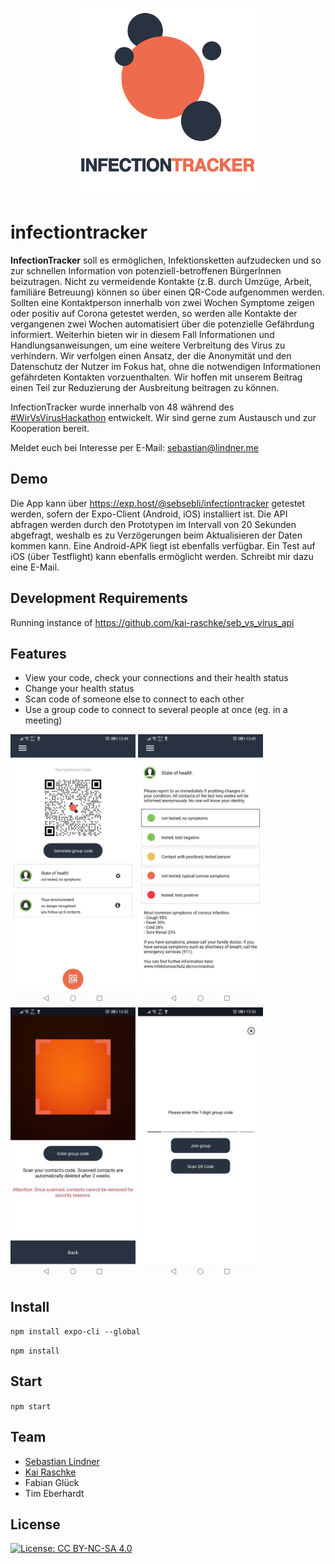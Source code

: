 <p align="center">
  <img width="300" height="300" src="https://github.com/sebsebli/infectiontracker/blob/master/logo_mit_text.png">
</p>

# infectiontracker
**InfectionTracker** soll es ermöglichen, Infektionsketten aufzudecken und so zur schnellen Information von potenziell-betroffenen BürgerInnen beizutragen. Nicht zu vermeidende Kontakte (z.B. durch Umzüge, Arbeit, familiäre Betreuung) können so über einen QR-Code aufgenommen werden. Sollten eine Kontaktperson innerhalb von zwei Wochen Symptome zeigen oder positiv auf Corona getestet werden, so werden alle Kontakte der vergangenen zwei Wochen automatisiert über die potenzielle Gefährdung informiert. Weiterhin bieten wir in diesem Fall Informationen und Handlungsanweisungen, um eine weitere Verbreitung des Virus zu verhindern. Wir verfolgen einen Ansatz, der die Anonymität und den Datenschutz der Nutzer im Fokus hat, ohne die notwendigen Informationen gefährdeten Kontakten vorzuenthalten. Wir hoffen mit unserem Beitrag einen Teil zur Reduzierung der Ausbreitung beitragen zu können.

InfectionTracker wurde innerhalb von 48 während des [#WirVsVirusHackathon](https://wirvsvirushackathon.org/ "WirVsVirusHacka thon") entwickelt. 
Wir sind gerne zum Austausch und zur Kooperation bereit. 

Meldet euch bei Interesse per E-Mail: [sebastian@lindner.me](mailto:sebastin@lindner.me "sebastin@lindner.me")

## Demo
Die App kann über https://exp.host/@sebsebli/infectiontracker getestet werden, sofern der Expo-Client (Android, iOS) installiert ist. Die API abfragen werden durch den Prototypen im Intervall von 20 Sekunden abgefragt, weshalb es zu Verzögerungen beim Aktualisieren der Daten kommen kann. Eine Android-APK liegt ist ebenfalls verfügbar. Ein Test auf iOS (über Testflight) kann ebenfalls ermöglicht werden. Schreibt mir dazu eine E-Mail.

## Development Requirements

Running instance of https://github.com/kai-raschke/seb_vs_virus_api

## Features

- View your code, check your connections and their health status
- Change your health status
- Scan code of someone else to connect to each other
- Use a group code to connect to several people at once (eg. in a meeting)

<a href="https://raw.githubusercontent.com/sebsebli/infectiontracker/master/docs/screen-01.jpg"><img src="https://raw.githubusercontent.com/sebsebli/infectiontracker/master/docs/screen-01.jpg" width="200"/></a>
<a href="https://raw.githubusercontent.com/sebsebli/infectiontracker/master/docs/screen-02.jpg"><img src="https://raw.githubusercontent.com/sebsebli/infectiontracker/master/docs/screen-02.jpg" width="200"/></a>
<a href="https://raw.githubusercontent.com/sebsebli/infectiontracker/master/docs/screen-03.jpg"><img src="https://raw.githubusercontent.com/sebsebli/infectiontracker/master/docs/screen-03.jpg" width="200"/></a>
<a href="https://raw.githubusercontent.com/sebsebli/infectiontracker/master/docs/screen-04.jpg"><img src="https://raw.githubusercontent.com/sebsebli/infectiontracker/master/docs/screen-04.jpg" width="200"/></a>

## Install

``` npm install expo-cli --global ```

``` npm install ```

## Start

``` npm start ```
## Team
* [Sebastian Lindner](https://lindner.me/ "Sebastian Lindner") 
* [Kai Raschke]( https://github.com/kai-raschke/ "Kai Raschke") 
* Fabian Glück
* Tim Eberhardt

## License
[![License: CC BY-NC-SA 4.0](https://licensebuttons.net/l/by-nc-sa/4.0/80x15.png)](https://creativecommons.org/licenses/by-nc-sa/4.0/)

